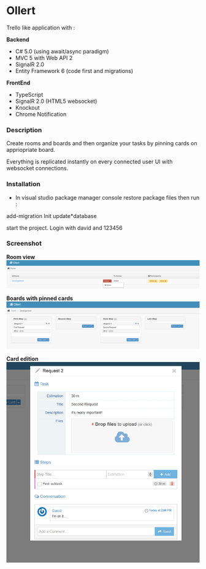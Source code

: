 Ollert
==================

Trello like application with :

**Backend**
* C# 5.0 (using await/async paradigm)
* MVC 5 with Web API 2
* SignalR 2.0
* Entity Framework 6 (code first and migrations)

**FrontEnd**
* TypeScript
* SignalR 2.0 (HTML5 websocket)
* Knockout
* Chrome Notification

### Description
Create rooms and boards and then organize your tasks by pinning cards on appriopriate board.

Everything is replicated instantly on every connected user UI with websocket connections.

### Installation
* In visual studio package manager console restore package files then run :

add-migration Init
update*database

start the project.
Login with david and 123456

### Screenshot

**Room view**
![GitHub Logo](/docs/Capture.PNG)

**Boards with pinned cards**
![GitHub Logo](/docs/Capture2.PNG)

**Card edition**
![GitHub Logo](/docs/Capture3.PNG)
